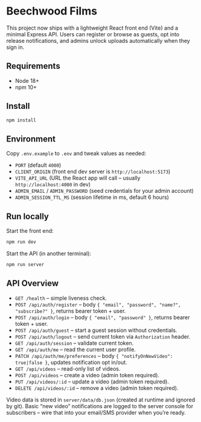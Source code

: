 # Beechwood Films

This project now ships with a lightweight React front end (Vite) and a minimal Express API. Users can register or browse as guests, opt into release notifications, and admins unlock uploads automatically when they sign in.

## Requirements

- Node 18+
- npm 10+

## Install

```bash
npm install
```

## Environment

Copy `.env.example` to `.env` and tweak values as needed:

- `PORT` (default `4000`)
- `CLIENT_ORIGIN` (front end dev server is `http://localhost:5173`)
- `VITE_API_URL` (URL the React app will call – usually `http://localhost:4000` in dev)
- `ADMIN_EMAIL` / `ADMIN_PASSWORD` (seed credentials for your admin account)
- `ADMIN_SESSION_TTL_MS` (session lifetime in ms, default 6 hours)

## Run locally

Start the front end:

```bash
npm run dev
```

Start the API (in another terminal):

```bash
npm run server
```

## API Overview

- `GET /health` – simple liveness check.
- `POST /api/auth/register` – body `{ "email", "password", "name?", "subscribe?" }`, returns bearer token + user.
- `POST /api/auth/login` – body `{ "email", "password" }`, returns bearer token + user.
- `POST /api/auth/guest` – start a guest session without credentials.
- `POST /api/auth/logout` – send current token via `Authorization` header.
- `GET /api/auth/session` – validate current token.
- `GET /api/auth/me` – read the current user profile.
- `PATCH /api/auth/me/preferences` – body `{ "notifyOnNewVideo": true|false }`, updates notification opt in/out.
- `GET /api/videos` – read-only list of videos.
- `POST /api/videos` – create a video (admin token required).
- `PUT /api/videos/:id` – update a video (admin token required).
- `DELETE /api/videos/:id` – remove a video (admin token required).

Video data is stored in `server/data/db.json` (created at runtime and ignored by git). Basic “new video” notifications are logged to the server console for subscribers – wire that into your email/SMS provider when you’re ready.
